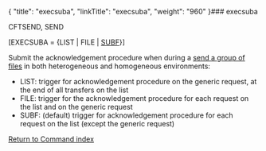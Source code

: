 {
    "title": "execsuba",
    "linkTitle": "execsuba",
    "weight": "960"
}### execsuba

CFTSEND, SEND

\[EXECSUBA = {LIST | FILE | <u>SUBF</u>}\]

Submit the acknowledgement
procedure when during a [send a group of files](../../../../concepts/using_the_send_command/send_group_of_files_cl) in both heterogeneous and homogeneous environments:

-   LIST: trigger for acknowledgement
    procedure on the generic request, at the end of all transfers on the list
-   FILE: trigger for the acknowledgement
    procedure for each request on the list and on the generic request
-   SUBF: (default) trigger for acknowledgement procedure for each request on the list (except the generic request)

[Return to Command index](../../)
